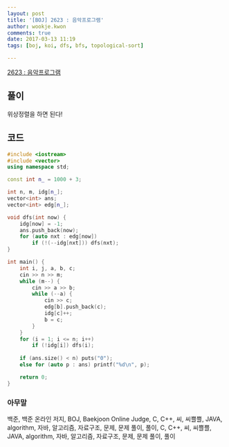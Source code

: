 ```yaml
---
layout: post
title: '[BOJ] 2623 : 음악프로그램'
author: wookje.kwon
comments: true
date: 2017-03-13 11:19
tags: [boj, koi, dfs, bfs, topological-sort]

---
```


[2623 : 음악프로그램](https://www.acmicpc.net/problem/2623)

## 풀이

위상정렬을 하면 된다!  

## 코드

```cpp
#include <iostream>
#include <vector>
using namespace std;

const int n_ = 1000 + 3;

int n, m, idg[n_];
vector<int> ans;
vector<int> edg[n_];

void dfs(int now) {
	idg[now] = -1;
	ans.push_back(now);
	for (auto nxt : edg[now])
		if (!(--idg[nxt])) dfs(nxt);
}

int main() {
	int i, j, a, b, c;
	cin >> n >> m;
	while (m--) {
		cin >> a >> b;
		while (--a) {
			cin >> c;
			edg[b].push_back(c);
			idg[c]++;
			b = c;
		}
	}
	for (i = 1; i <= n; i++)
		if (!idg[i]) dfs(i);
	
	if (ans.size() < n) puts("0");
	else for (auto p : ans) printf("%d\n", p);

	return 0;
}
```

### 아무말  
백준, 백준 온라인 저지, BOJ, Baekjoon Online Judge, C, C++, 씨, 씨쁠쁠, JAVA, algorithm, 자바, 알고리즘, 자료구조, 문제, 문제 풀이, 풀이, C, C++, 씨, 씨쁠쁠, JAVA, algorithm, 자바, 알고리즘, 자료구조, 문제, 문제 풀이, 풀이
